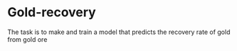 # Gold-recovery
 The task is to make and train a model that predicts the recovery rate of gold from gold ore
